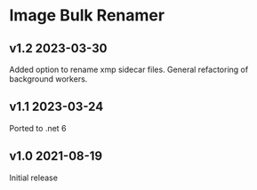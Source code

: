 # Image Bulk Renamer

## v1.2 2023-03-30

Added option to rename xmp sidecar files.
General refactoring of background workers.


## v1.1 2023-03-24

Ported to .net 6


## v1.0 2021-08-19

Initial release
